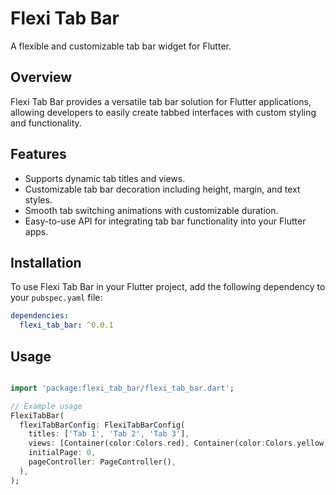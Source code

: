 # Flexi Tab Bar

A flexible and customizable tab bar widget for Flutter.

## Overview

Flexi Tab Bar provides a versatile tab bar solution for Flutter applications, allowing developers to easily create tabbed interfaces with custom styling and functionality.

## Features

- Supports dynamic tab titles and views.
- Customizable tab bar decoration including height, margin, and text styles.
- Smooth tab switching animations with customizable duration.
- Easy-to-use API for integrating tab bar functionality into your Flutter apps.

## Installation

To use Flexi Tab Bar in your Flutter project, add the following dependency to your `pubspec.yaml` file:

```yaml
dependencies:
  flexi_tab_bar: ^0.0.1
  ```

## Usage
```dart

import 'package:flexi_tab_bar/flexi_tab_bar.dart';

// Example usage
FlexiTabBar(
  flexiTabBarConfig: FlexiTabBarConfig(
    titles: ['Tab 1', 'Tab 2', 'Tab 3'],
    views: [Container(color:Colors.red), Container(color:Colors.yellow),Container(color:Colors.blue),],
    initialPage: 0,
    pageController: PageController(),
  ),
);
```